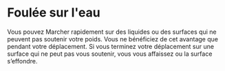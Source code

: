 # Foulée sur l'eau

<p>Vous pouvez Marcher rapidement sur des liquides ou des surfaces qui ne peuvent pas soutenir votre poids. Vous ne bénéficiez de cet avantage que pendant votre déplacement. Si vous terminez votre déplacement sur une surface qui ne peut pas vous soutenir, vous vous affaissez ou la surface s’effondre.</p>